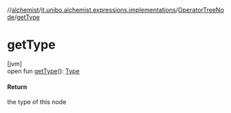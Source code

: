 //[alchemist](../../../index.md)/[it.unibo.alchemist.expressions.implementations](../index.md)/[OperatorTreeNode](index.md)/[getType](get-type.md)

# getType

[jvm]\
open fun [getType](get-type.md)(): [Type](../-type/index.md)

#### Return

the type of this node
